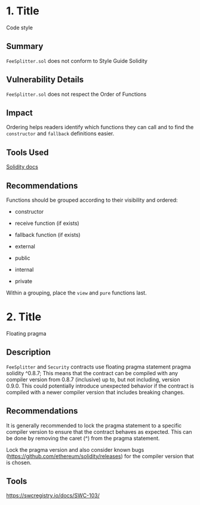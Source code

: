 # 1. Title

Code style

## Summary

`FeeSplitter.sol` does not conform to Style Guide Solidity

## Vulnerability Details

`FeeSplitter.sol` does not respect the Order of Functions

## Impact

Ordering helps readers identify which functions they can call and to find the `constructor` and `fallback` definitions easier.

## Tools Used

[Solidity docs](https://docs.soliditylang.org/en/latest/style-guide.html#order-of-functions)

## Recommendations

Functions should be grouped according to their visibility and ordered:

- constructor

- receive function (if exists)

- fallback function (if exists)

- external

- public

- internal

- private

Within a grouping, place the `view` and `pure` functions last.

# 2. Title

Floating pragma

## Description

`FeeSplitter` and `Security` contracts use floating pragma statement pragma solidity ^0.8.7;
This means that the contract can be compiled with any compiler version from 0.8.7 (inclusive) up to, but not including, version 0.9.0. This could potentially introduce unexpected behavior if the contract is compiled with a newer compiler version that includes breaking changes.

## Recommendations

It is generally recommended to lock the pragma statement to a specific compiler version to ensure that the contract behaves as expected. This can be done by removing the caret (^) from the pragma statement.

Lock the pragma version and also consider known bugs (https://github.com/ethereum/solidity/releases) for the compiler version that is chosen.

## Tools

https://swcregistry.io/docs/SWC-103/
